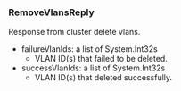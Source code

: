 ### RemoveVlansReply
Response from cluster delete vlans.

- failureVlanIds: a list of System.Int32s
  - VLAN ID(s) that failed to be deleted.
- successVlanIds: a list of System.Int32s
  - VLAN ID(s) that deleted successfully.
